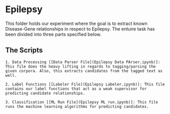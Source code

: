 # Epilepsy

This folder holds our experiment where the goal is to extract known Disease-Gene relationships in respect to Epilepsy. The entuire task has been divided into three parts specified below.

## The Scripts

	1. Data Processing [[Data Parser File](Epilepsy Data PArser.ipynb)]: This file does the heavy lifting in regards to tagging/parsing the given corpora. Also, this extracts candidates from the tagged text as well.

	2. Label Functions [[Labeler File](Epilepsy Labeler.ipynb)]: This file contains our label functions that act as a weak supervisor for predicting candidate relationships.

	3. Classification [[ML Run File](Epilepsy ML run.ipynb)]: This file runs the machine learning algorithms for predicting candidates.

